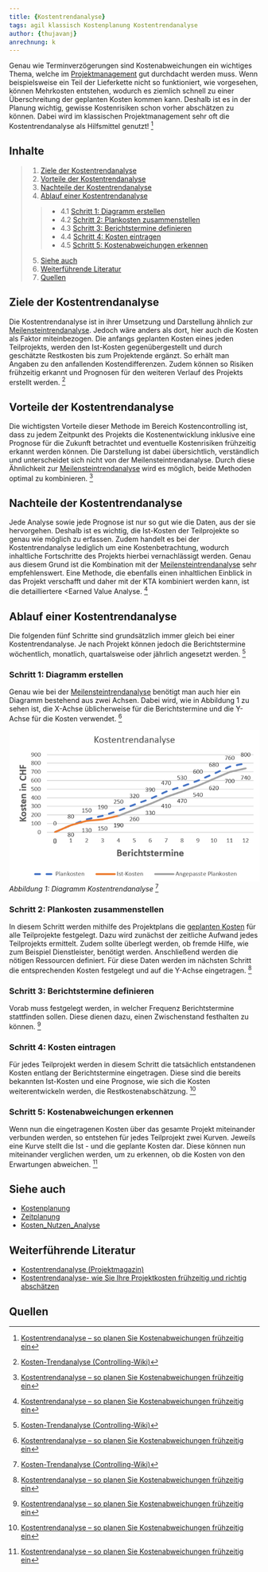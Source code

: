 ```yaml
---
title: {Kostentrendanalyse}
tags: agil klassisch Kostenplanung Kostentrendanalyse 
author: {thujavanj}
anrechnung: k 
---
```

Genau wie Terminverzögerungen sind Kostenabweichungen ein wichtiges Thema, welche im [Projektmanagement](Projektmanagement.md) gut durchdacht werden muss. Wenn beispielsweise ein Teil der Lieferkette nicht so funktioniert, wie vorgesehen, können Mehrkosten entstehen, wodurch es ziemlich schnell zu einer Überschreitung der geplanten Kosten kommen kann. Deshalb ist es in der Planung wichtig, gewisse Kostenrisiken schon vorher abschätzen zu können. Dabei wird im klassischen Projektmanagement sehr oft die Kostentrendanalyse als Hilfsmittel genutzt! [^1]

## Inhalte 
>1. [Ziele der Kostentrendanalyse](#ziele-der-kostentrendanalyse)   
>2. [Vorteile der Kostentrendanalyse](#vorteile-der-kostentrendanalyse)   
>3. [Nachteile der Kostentrendanalyse](#nachteile-der-kostentrendanalyse)  
>4. [Ablauf einer Kostentrendanalyse](#ablauf-einer-kostentrendanalyse)  
  >>* 4.1  [Schritt 1: Diagramm erstellen](https://github.com/thujavanj/ManagingProjectsSuccessfully.github.io/blob/main/kb/Kosten_Trend_Analyse.md#schritt-1-diagramm-erstellen)  
  >>* 4.2  [Schritt 2: Plankosten zusammenstellen](https://github.com/thujavanj/ManagingProjectsSuccessfully.github.io/blob/main/kb/Kosten_Trend_Analyse.md#schritt-2-plankosten-zusammenstellen)
  >>* 4.3  [Schritt 3: Berichtstermine definieren](https://github.com/thujavanj/ManagingProjectsSuccessfully.github.io/blob/main/kb/Kosten_Trend_Analyse.md#schritt-3-berichtstermine-definieren)  
  >>* 4.4  [Schritt 4: Kosten eintragen](https://github.com/thujavanj/ManagingProjectsSuccessfully.github.io/blob/main/kb/Kosten_Trend_Analyse.md#schritt-4-kosten-eintragen)   
  >>* 4.5  [Schritt 5: Kostenabweichungen erkennen](https://github.com/thujavanj/ManagingProjectsSuccessfully.github.io/blob/main/kb/Kosten_Trend_Analyse.md#schritt-5-kostenabweichungen-erkennen)   
>5. [Siehe auch](#siehe-auch)  
>6. [Weiterführende Literatur](#weiterführende-literatur)  
>7. [Quellen](#quellen)

## Ziele der Kostentrendanalyse 
Die Kostentrendanalyse ist in ihrer Umsetzung und Darstellung ähnlich zur [Meilensteintrendanalyse](Meilensteintrendanalyse.md). Jedoch wäre anders als dort, hier auch die Kosten als Faktor miteinbezogen. Die anfangs geplanten Kosten eines jeden Teilprojekts, werden den Ist-Kosten gegenübergestellt und durch geschätzte Restkosten bis zum Projektende ergänzt. So erhält man Angaben zu den anfallenden Kostendifferenzen. Zudem können so Risiken frühzeitig erkannt und Prognosen für den weiteren Verlauf des Projekts erstellt werden. [^2] 

## Vorteile der Kostentrendanalyse
Die wichtigsten Vorteile dieser Methode im Bereich Kostencontrolling ist, dass zu jedem Zeitpunkt des Projekts die Kostenentwicklung inklusive eine Prognose für die Zukunft betrachtet und eventuelle Kostenrisiken frühzeitig erkannt werden können. Die Darstellung ist dabei übersichtlich, verständlich und unterscheidet sich nicht von der Meilensteintrendanalyse. Durch diese Ähnlichkeit zur [Meilensteintrendanalyse](Meilensteintrendanalyse.md) wird es möglich, beide Methoden optimal zu kombinieren. [^1]

## Nachteile der Kostentrendanalyse
Jede Analyse sowie jede Prognose ist nur so gut wie die Daten, aus der sie hervorgehen. Deshalb ist es wichtig, die Ist-Kosten der Teilprojekte so genau wie möglich zu erfassen. Zudem handelt es bei der Kostentrendanalyse lediglich um eine Kostenbetrachtung, wodurch inhaltliche Fortschritte des Projekts hierbei vernachlässigt werden. Genau aus diesem Grund ist die Kombination mit der [Meilensteintrendanalyse](Meilensteintrendanalyse.md) sehr empfehlenswert. Eine Methode, die ebenfalls einen inhaltlichen Einblick in das Projekt verschafft und daher mit der KTA kombiniert werden kann, ist die detailliertere <Earned Value Analyse. [^1]

## Ablauf einer Kostentrendanalyse
Die folgenden fünf Schritte sind grundsätzlich immer gleich bei einer Kostentrendanalyse. Je nach Projekt können jedoch die Berichtstermine wöchentlich, monatlich, quartalsweise oder jährlich angesetzt werden. [^2]

### Schritt 1: Diagramm erstellen 
Genau wie bei der [Meilensteintrendanalyse](Meilensteintrendanalyse.md) benötigt man auch hier ein Diagramm bestehend aus zwei Achsen. Dabei wird, wie in Abbildung 1 zu sehen ist, die X-Achse üblicherweise für die Berichtstermine und die Y-Achse für die Kosten verwendet. [^1]


![Beispielabbildung](Kosten_Trend_Analyse/KTA-Schritt_4.png)  
*Abbildung 1: Diagramm Kostentrendanalyse* [^2]

### Schritt 2: Plankosten zusammenstellen 
In diesem Schritt werden mithilfe des Projektplans die [geplanten Kosten](Kostenplanung.md) für alle Teilprojekte festgelegt. Dazu wird zunächst der zeitliche Aufwand jedes Teilprojekts ermittelt. Zudem sollte überlegt werden, ob fremde Hilfe, wie zum Beispiel Dienstleister, benötigt werden. Anschließend werden die nötigen Ressourcen definiert. Für diese Daten werden im nächsten Schritt die entsprechenden Kosten festgelegt und auf die Y-Achse eingetragen. [^1]

### Schritt 3: Berichtstermine definieren 
Vorab muss festgelegt werden, in welcher Frequenz Berichtstermine stattfinden sollen. Diese dienen dazu, einen Zwischenstand festhalten zu können. [^1]

### Schritt 4: Kosten eintragen 
Für jedes Teilprojekt werden in diesem Schritt die tatsächlich entstandenen Kosten entlang der Berichtstermine eingetragen. Diese sind die bereits bekannten Ist-Kosten und eine Prognose, wie sich die Kosten weiterentwickeln werden, die Restkostenabschätzung. [^1]

### Schritt 5: Kostenabweichungen erkennen 
Wenn nun die eingetragenen Kosten über das gesamte Projekt miteinander verbunden werden, so entstehen für jedes Teilprojekt zwei Kurven. Jeweils eine Kurve stellt die Ist - und die geplante Kosten dar. Diese können nun miteinander verglichen werden, um zu erkennen, ob die Kosten von den Erwartungen abweichen. [^1]

## Siehe auch
* [Kostenplanung](Kostenplanung.md)
* [Zeitplanung](Zeitplanung.md)
* [Kosten_Nutzen_Analyse](Kosten_Nutzen_Analyse.md)

## Weiterführende Literatur
* [Kostentrendanalyse (Projektmagazin)](https://www.projektmagazin.de/methoden/kostentrendanalyse)
* [Kostentrendanalyse- wie Sie Ihre Projektkosten frühzeitig und richtig abschätzen](https://www.managementcircle.de/blog/kostentrendanalyse.html) 

## Quellen

[^1]: [Kostentrendanalyse – so planen Sie Kostenabweichungen frühzeitig ein](https://www.management-circle.de/blog/kostentrendanalyse/)  
[^2]: [Kosten-Trendanalyse (Controlling-Wiki)](https://wiki.hslu.ch/controlling/Kosten-Trendanalyse#Ziele)


